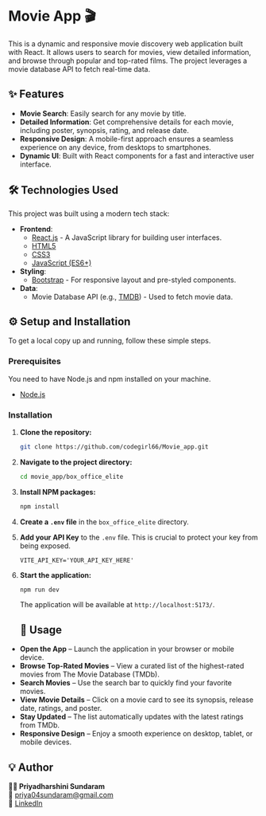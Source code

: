 # Movie App 🎬

This is a dynamic and responsive movie discovery web application built with React. It allows users to search for movies, view detailed information, and browse through popular and top-rated films. The project leverages a movie database API to fetch real-time data.

## ✨ Features

*   **Movie Search**: Easily search for any movie by title.
*   **Detailed Information**: Get comprehensive details for each movie, including poster, synopsis, rating, and release date.
*   **Responsive Design**: A mobile-first approach ensures a seamless experience on any device, from desktops to smartphones.
*   **Dynamic UI**: Built with React components for a fast and interactive user interface.


## 🛠️ Technologies Used

This project was built using a modern tech stack:

*   **Frontend**:
    *   [React.js](https://reactjs.org/) - A JavaScript library for building user interfaces.
    *   [HTML5](https://developer.mozilla.org/en-US/docs/Web/Guide/HTML/HTML5)
    *   [CSS3](https://developer.mozilla.org/en-US/docs/Web/CSS)
    *   [JavaScript (ES6+)](https://www.ecma-international.org/publications-and-standards/standards/ecma-262/)
*   **Styling**:
    *   [Bootstrap](https://getbootstrap.com/) - For responsive layout and pre-styled components.
*   **Data**:
    *   Movie Database API (e.g., [TMDB](https://www.themoviedb.org/documentation/api)) - Used to fetch movie data.

## ⚙️ Setup and Installation

To get a local copy up and running, follow these simple steps.

### Prerequisites

You need to have Node.js and npm installed on your machine.

*   [Node.js](https://nodejs.org/)

### Installation

1.  **Clone the repository:**
    ```sh
    git clone https://github.com/codegirl66/Movie_app.git
    ```
2.  **Navigate to the project directory:**
    ```sh
    cd movie_app/box_office_elite
    ```
3.  **Install NPM packages:**
    ```sh
    npm install
    ```
4.  **Create a `.env` file** in the `box_office_elite`  directory.
5.  **Add your API Key** to the `.env` file. This is crucial to protect your key from being exposed.
    ```
    VITE_API_KEY='YOUR_API_KEY_HERE'
    ```
6.  **Start the application:**
    ```sh
    npm run dev
    ```
    The application will be available at `http://localhost:5173/`.

    ## 📌 Usage

-  **Open the App** – Launch the application in your browser or mobile device.
-  **Browse Top-Rated Movies** – View a curated list of the highest-rated movies from The Movie Database (TMDb).
-  **Search Movies** – Use the search bar to quickly find your favorite movies.
-  **View Movie Details** – Click on a movie card to see its synopsis, release date, ratings, and poster.
-  **Stay Updated** – The list automatically updates with the latest ratings from TMDb.
-  **Responsive Design** – Enjoy a smooth experience on desktop, tablet, or mobile devices.


## 💡 Author
**👩‍💻 Priyadharshini Sundaram**  
📧 [priya04sundaram@gmail.com](mailto:priya04sundaram@gmail.com)  
🔗 [LinkedIn](https://linkedin.com/in/priya-dharshini-s-9a5b32292)
